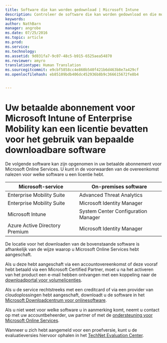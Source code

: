 ```yaml
---
title: Software die kan worden gedownload | Microsoft Intune
description: Controleer de software die kan worden gedownload en die mogelijk beschikbaar is als onderdeel van uw Intune- of EMS-abonnement.
keywords: 
author: NathBarn
manager: angrobe
ms.date: 07/25/2016
ms.topic: article
ms.prod: 
ms.service: 
ms.technology: 
ms.assetid: 9d031fa7-9c07-48c5-b915-6525aea54870
ms.reviewer: amyro
translationtype: Human Translation
ms.sourcegitcommit: e9cbf5858cc4e860b540f421b6d463b8e7a429cf
ms.openlocfilehash: eb85109bdb406dc452936b8b9c366615672fe8b4


---
```


# Uw betaalde abonnement voor Microsoft Intune of Enterprise Mobility kan een licentie bevatten voor het gebruik van bepaalde downloadbare software

De volgende software kan zijn opgenomen in uw betaalde abonnement voor Microsoft Online Services.  U kunt in de voorwaarden van de overeenkomst nalezen voor welke software u een licentie hebt.

| **Microsoft-service**    | **On-premises software**           |
| ------------- |-------------|
|Enterprise Mobility Suite |    Advanced Threat Analytics |
|Enterprise Mobility Suite |    Microsoft Identity Manager |
|Microsoft Intune | System Center Configuration Manager |
|Azure Active Directory Premium |   Microsoft Identity Manager |

De locatie voor het downloaden van de bovenstaande software is afhankelijk van de wijze waarop u Microsoft Online Services hebt aangeschaft.

Als u deze hebt aangeschaft via een accountovereenkomst of deze vooraf hebt betaald via een Microsoft Certified Partner, moet u na het activeren van het product een e-mail hebben ontvangen met een koppeling naar de [downloadportal voor volumelicenties](https://www.microsoft.com/Licensing/servicecenter/default.aspx).

Als u de service rechtstreeks met een creditcard of via een provider van cloudoplossingen hebt aangeschaft, downloadt u de software in het [Microsoft Downloadcentrum voor onlinesoftware](https://www.microsoft.com/online/downloads/HomeRealmDiscovery.aspx).

Als u niet weet voor welke software u in aanmerking komt, neemt u contact op met uw accountbeheerder, uw partner of met de [ondersteuning voor Microsoft Online Services](https://technet.microsoft.com/en-us/dn932057.aspx).

Wanneer u zich hebt aangemeld voor een proefversie, kunt u de evaluatieversies hiervoor ophalen in het [TechNet Evaluation Center](https://www.microsoft.com/evalcenter/try).



<!--HONumber=Jul16_HO4-->


